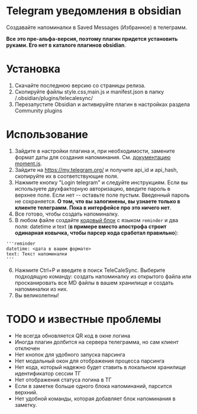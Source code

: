 # Telegram уведомления в obsidian
Создавайте напоминалки в Saved Messages (Избранное) в телеграмм.

**Все это пре-альфа-версия, поэтому плагин придется установить руками. Его нет в каталоге плагинов obsidian**.

# Установка
1. Скачайте последнюю версию со страницы релиза.
2. Скопируйте файлы style.css,main.js и manifest.json в папку <vault>/.obsidian/plugins/telecalesync/
3. Перезапустите Obsidian и активируйте плагин в настройках раздела Community plugins

# Использование
1. Зайдите в настройки плагина и, при необходимости, замените формат даты для создания напоминания. См. [документацию moment.js](https://momentjs.com/docs/#/parsing/string/).
2. Зайдите на https://my.telegram.org/ и получите api_id и api_hash, скопируйте их в соответствующие поля.
3. Нажмите кнопку "Login telegram" и следуйте инструкциям. Если вы используете двухфакторную авторизацию, введите пароль в верхнее поле. Если нет -- оставьте поле пустым. Введенный пароль не сохраняется. **О том, что вы залогинены, вы узнаете только в клиенте телеграмм. Пока в интерфейсе про это ничего нет**.
4. Все готово, чтобы создать напоминалку.
5. В любом файле создайте [кодовый блок](https://help.obsidian.md/Editing+and+formatting/Basic+formatting+syntax#Code%20blocks) с языком `reminder` и два поля: datetime и text (**в примере вместо апострофа строит одинарная ковычка, чтобы парсер кода сработал правильно**):

```
'''reminder   
datetime: <дата в вашем формате>
text: Текст напоминалки
'''
```
6. Нажмите Ctrl+P и введите в поиск TeleCaleSync. Выберите подходящую команду: создать напоминалку из открытого файла или просканировать все MD файлы в вашем хранилище и создать напоминалки из них. 
7. Вы великолепны!

# TODO и известные проблемы
- Не всегда обновляется QR код в окне логина
- Иногда плагин долбится на сервера телеграмма, но сам клиент отключен
- Нет кнопок для удобного запуска парсинга
- Нет модальный окон для отображения процесса парсинга
- Нет кода, который надежно будет ставить в локальном хранилище идентификатор сессии ТГ
- Нет отображения статуса логина в ТГ
- Если в заметке больше одного блока напоминаний, парсится верхний.
- Нет удобной команды, которая добавляет блок напоминания в заметку.
